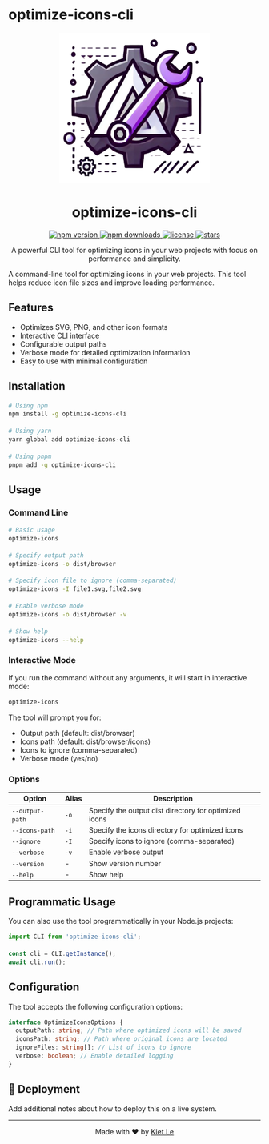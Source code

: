 # optimize-icons-cli

<p align="center">
  <img src="https://raw.githubusercontent.com/zenkiet/optimize-icons-cli/refs/heads/main/assets/logo.png" alt="Optimize Icons CLI" width="300" height="300"/>
</p>

<h1 align="center">optimize-icons-cli</h1>

<p align="center">
  <a href="https://www.npmjs.com/package/optimize-icons-cli">
    <img src="https://img.shields.io/npm/v/optimize-icons-cli.svg" alt="npm version" />
  </a>
  <a href="https://www.npmjs.com/package/optimize-icons-cli">
    <img src="https://img.shields.io/npm/dm/optimize-icons-cli.svg" alt="npm downloads" />
  </a>
  <a href="https://github.com/yourusername/optimize-icons-cli/blob/main/LICENSE">
    <img src="https://img.shields.io/npm/l/optimize-icons-cli.svg" alt="license" />
  </a>
  <a href="https://github.com/yourusername/optimize-icons-cli/stargazers">
    <img src="https://img.shields.io/github/stars/yourusername/optimize-icons-cli" alt="stars" />
  </a>
</p>

<p align="center">
  A powerful CLI tool for optimizing icons in your web projects with focus on performance and simplicity.
</p>

A command-line tool for optimizing icons in your web projects. This tool helps reduce icon file sizes and improve loading performance.

## Features

- Optimizes SVG, PNG, and other icon formats
- Interactive CLI interface
- Configurable output paths
- Verbose mode for detailed optimization information
- Easy to use with minimal configuration

## Installation

```bash
# Using npm
npm install -g optimize-icons-cli

# Using yarn
yarn global add optimize-icons-cli

# Using pnpm
pnpm add -g optimize-icons-cli
```

## Usage

### Command Line

```bash
# Basic usage
optimize-icons

# Specify output path
optimize-icons -o dist/browser

# Specify icon file to ignore (comma-separated)
optimize-icons -I file1.svg,file2.svg

# Enable verbose mode
optimize-icons -o dist/browser -v

# Show help
optimize-icons --help
```

### Interactive Mode

If you run the command without any arguments, it will start in interactive mode:

```bash
optimize-icons
```

The tool will prompt you for:

- Output path (default: dist/browser)
- Icons path (default: dist/browser/icons)
- Icons to ignore (comma-separated)
- Verbose mode (yes/no)

### Options

| Option          | Alias | Description                                           |
| --------------- | ----- | ----------------------------------------------------- |
| `--output-path` | `-o`  | Specify the output dist directory for optimized icons |
| `--icons-path`  | `-i`  | Specify the icons directory for optimized icons       |
| `--ignore`      | `-I`  | Specify icons to ignore (comma-separated)              |
| `--verbose`     | `-v`  | Enable verbose output                                 |
| `--version`     | -     | Show version number                                   |
| `--help`        | -     | Show help                                             |

## Programmatic Usage

You can also use the tool programmatically in your Node.js projects:

```typescript
import CLI from 'optimize-icons-cli';

const cli = CLI.getInstance();
await cli.run();
```

## Configuration

The tool accepts the following configuration options:

```typescript
interface OptimizeIconsOptions {
  outputPath: string; // Path where optimized icons will be saved
  iconsPath: string; // Path where original icons are located
  ignoreFiles: string[]; // List of icons to ignore
  verbose: boolean; // Enable detailed logging
}
```

## 💫 Deployment

Add additional notes about how to deploy this on a live system.

---

<p align="center">Made with ❤️ by <a href="https://github.com/zenkiet">Kiet Le</a></p>
